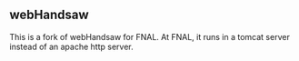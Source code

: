 ## webHandsaw

This is a fork of webHandsaw for FNAL. At FNAL, it runs in a tomcat server instead of an apache http server.

















































